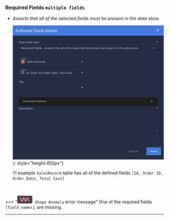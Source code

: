 ### Required Fields <spam id='multiple-fields'>`multiple fields`</spam>
* *Asserts that all of the selected fields must be present in the data store.*

    ![Screenshot](../assets/checks/rule-types/required-fields-check.png){: style="height:450px"}

    !!! example
    `SalesRecord` table has all of the defined fields `[Id, Order ID, Order Date, Total Cost]`

=== "![Screenshot](../assets/checks/rule-types/icons/icon-shape-anomaly-dark.svg)`Shape Anomaly` error message"
    One of the required fields `[field_names]`, are missing.

---